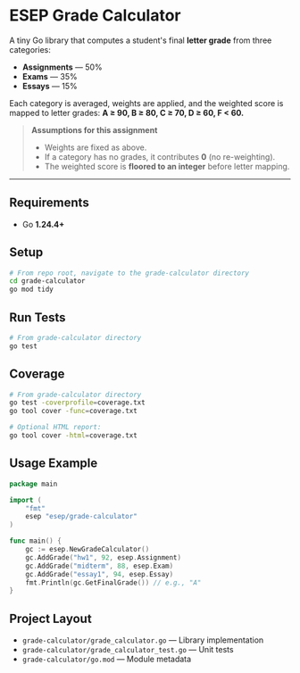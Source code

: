 # ESEP Grade Calculator

A tiny Go library that computes a student's final **letter grade** from three categories:

- **Assignments** — 50%
- **Exams** — 35%
- **Essays** — 15%

Each category is averaged, weights are applied, and the weighted score is mapped to letter grades:
**A ≥ 90, B ≥ 80, C ≥ 70, D ≥ 60, F < 60.**

> **Assumptions for this assignment**
> - Weights are fixed as above.
> - If a category has no grades, it contributes **0** (no re-weighting).
> - The weighted score is **floored to an integer** before letter mapping.

---

## Requirements

- Go **1.24.4+**

## Setup

```bash
# From repo root, navigate to the grade-calculator directory
cd grade-calculator
go mod tidy
```

## Run Tests

```bash
# From grade-calculator directory
go test
```

## Coverage

```bash
# From grade-calculator directory
go test -coverprofile=coverage.txt
go tool cover -func=coverage.txt

# Optional HTML report:
go tool cover -html=coverage.txt
```

## Usage Example

```go
package main

import (
    "fmt"
    esep "esep/grade-calculator"
)

func main() {
    gc := esep.NewGradeCalculator()
    gc.AddGrade("hw1", 92, esep.Assignment)
    gc.AddGrade("midterm", 88, esep.Exam)
    gc.AddGrade("essay1", 94, esep.Essay)
    fmt.Println(gc.GetFinalGrade()) // e.g., "A"
}
```

## Project Layout

- `grade-calculator/grade_calculator.go` — Library implementation
- `grade-calculator/grade_calculator_test.go` — Unit tests
- `grade-calculator/go.mod` — Module metadata